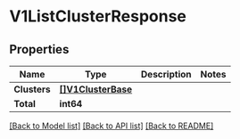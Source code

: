 # V1ListClusterResponse

## Properties

Name | Type | Description | Notes
------------ | ------------- | ------------- | -------------
**Clusters** | [**[]V1ClusterBase**](V1ClusterBase.md) |  | 
**Total** | **int64** |  | 

[[Back to Model list]](../README.md#documentation-for-models) [[Back to API list]](../README.md#documentation-for-api-endpoints) [[Back to README]](../README.md)


